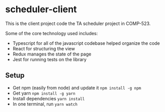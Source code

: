 # scheduler-client

This is the client project code the TA scheduler project in COMP-523.

Some of the core technology used includes:
* Typescript for all of the javascript codebase helped organize the code
* React for structuring the view
* Redux manages the state of the page
* Jest for running tests on the library

## Setup
* Get npm (easily from node) and update it `npm install -g npm`
* Get yarn `npm install -g yarn`
* Install dependencies `yarn install`
* In one terminal, run `yarn watch`
